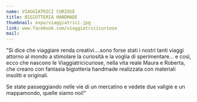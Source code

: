 ```yaml
---
name: VIAGGIATRICI CURIOSE
title: BIGIOTTERIA HANDMADE
thumbnail: expo/viaggiatrici.jpg
link: www.facebook.com/viaggiatricicuriose
mail: 
---
```


"Si dice che viaggiare renda creativi….sono forse stati i nostri tanti viaggi attorno al mondo a stimolare la curiosità e la voglia di sperimentare…
e così, ecco che nascono le Viaggiatricicuriose, nella vita reale Maura e Roberta, che creano con fantasia bigiotteria handmade realizzata con materiali insoliti e originali.

Se state passeggiando nelle vie di un mercatino e vedete due valigie e un mappamondo, quelle siamo noi!"






 




